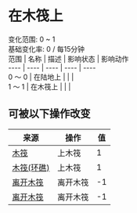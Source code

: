 # 在木筏上  
变化范围: 0 ~ 1  
基础变化率: 0 / 每15分钟  
范围  |  名称  |  描述  |  影响状态  |  影响动作  
----  |  ----  |  ----  |  ----  |  ----  
0 ～ 0  |  在陆地上  |    |    |    
1 ～ 1  |  在木筏上  |    |    |    
## 可被以下操作改变  
来源  |  操作  |  值  
----  |  ----  |  ----  
[木筏](RaftEntrance.md)  |  上木筏  |  1  
[木筏(环礁)](RaftEntranceAtoll.md)  |  上木筏  |  1  
[离开木筏](RaftExit.md)  |  离开木筏  |  -1  
[离开木筏](RaftExitAtoll.md)  |  离开木筏  |  -1  
